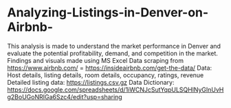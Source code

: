 # Analyzing-Listings-in-Denver-on-Airbnb-
This analysis is made to understand the market performance in Denver and evaluate the potential profitability, demand, and competition in the market. Findings and visuals made using MS Excel
Data scraping from https://www.airbnb.com/   =  https://insideairbnb.com/get-the-data/
Data: Host details, listing details, room details, occupancy, ratings, revenue
Detailed listing data: https://listings.csv.gz
Data Dictionary: https://docs.google.com/spreadsheets/d/1iWCNJcSutYqpULSQHlNyGInUvHg2BoUGoNRIGa6Szc4/edit?usp=sharing
